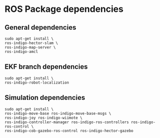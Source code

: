 # ROS Package dependencies

## General dependencies
```
sudo apt-get install \
ros-indigo-hector-slam \
ros-indigo-map-server \
ros-indigo-amcl
```

## EKF branch dependencies
```
sudo apt-get install \
ros-indigo-robot-localization
```

## Simulation dependencies 
```
sudo apt-get install \
ros-indigo-move-base ros-indigo-move-base-msgs \
ros-indigo-joy ros-indigo-wiimote \
ros-indigo-controller-manager ros-indigo-ros-controllers ros-indigo-ros-control \
ros-indigo-cob-gazebo-ros-control ros-indigo-hector-gazebo
```

